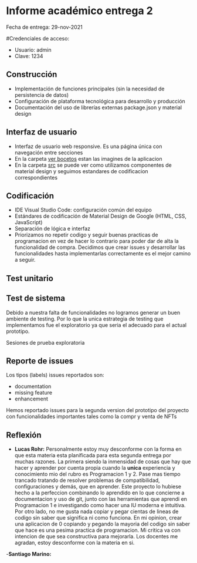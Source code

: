 # Informe académico entrega 2
Fecha de entrega: 29-nov-2021

#Credenciales de acceso:
- Usuario: admin
- Clave: 1234

## Construcción

- Implementación de funciones principales (sin la necesidad de persistencia de datos)
- Configuración de plataforma tecnológica para desarrollo y producción
- Documentación del uso de librerías externas package.json y material design

## Interfaz de usuario

- Interfaz de usuario web responsive. Es una página única con navegación entre secciones
- En la carpeta [ver bocetos](https://github.com/LucasRohr1/obligatorio_marino_rohr/tree/main/docs/bocetosiu) estan las imagines de la aplicacion
- En la carpeta [src](https://github.com/LucasRohr1/obligatorio_marino_rohr/tree/main/src) se puede ver como utilizamos componentes de material design y seguimos estandares de codificacion correspondientes

## Codificación

- IDE Visual Studio Code: configuración común del equipo
- Estándares de codificación de Material Design de Google (HTML, CSS, JavaScript)
- Separación de lógica e interfaz
- Priorizamos no repetir codigo y seguir buenas practicas de programacion en vez de hacer lo contrario para poder dar de alta la funcionalidad de compra. Decidimos que crear issues y desarrollar las funcionalidades hasta implementarlas correctamente es el mejor camino a seguir.

## Test unitario




## Test de sistema

Debido a nuestra falta de funcionalidades no logramos generar un buen ambiente de testing. Por lo que la unica estrategia de testing que implementamos fue el exploratorio ya que seria el adecuado para el actual prototipo.

Sesiones de prueba exploratoria

## Reporte de issues

Los tipos (labels) issues reportados son:
- documentation
- missing feature
- enhancement

Hemos reportado issues para la segunda version del prototipo del proyecto con funcionalidades importantes tales como la compr y venta de NFTs

## Reflexión

- **Lucas Rohr:** Personalmente estoy muy desconforme con la forma en que esta materia esta planificada para esta segunda entrega por muchas razones. La primera siendo la inmensidad de cosas que hay que hacer y aprender por cuenta propia cuando la **unica** experiencia y conocimiento mio del rubro es Programacion 1 y 2. Pase mas tiempo trancado tratando de resolver problemas de compatibilidad, configuraciones y demás, que en aprender. Este proyecto lo hubiese hecho a la perfeccion combinando lo aprendido en lo que concierne a documentacion y uso de git, junto con las herramientas que aprendi en Programacion 1 e investigando como hacer una IU moderna e intuitiva. Por otro lado, no me gusta nada copiar y pegar cientas de lineas de codigo sin saber que significa ni como funciona. En mi opinion, crear una aplicacion de 0 copiando y pegando la mayoria del codigo sin saber que hace es una pesima practica de programacion. Mi critica va con intencion de que sea constructiva para mejorarla. Los docentes me agradan, estoy desconforme con la materia en si.

-**Santiago Marino:**



